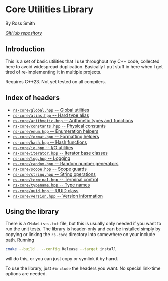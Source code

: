 # Core Utilities Library

By Ross Smith

_[GitHub repository](https://github.com/CaptainCrowbar/rs-core)_

## Introduction

This is a set of basic utilities that I use throughout my C++ code, collected
here to avoid widespread duplication. Basically I put stuff in here when I
get tired of re-implementing it in multiple projects.

Requires C++23. Not yet tested on all compilers.

## Index of headers

* [`rs-core/global.hpp` -- Global utilities](global.html)
* [`rs-core/alias.hpp` -- Hard type alias](alias.html)
* [`rs-core/arithmetic.hpp` -- Arithmetic types and functions](arithmetic.html)
* [`rs-core/constants.hpp` -- Physical constants](constants.html)
* [`rs-core/enum.hpp` -- Enumeration helpers](enum.html)
* [`rs-core/format.hpp` -- Formatting helpers](format.html)
* [`rs-core/hash.hpp` -- Hash functions](hash.html)
* [`rs-core/io.hpp` -- I/O utilities](io.html)
* [`rs-core/iterator.hpp` -- Iterator base classes](iterator.html)
* [`rs-core/log.hpp` -- Logging](log.html)
* [`rs-core/random.hpp` -- Random number generators](random.html)
* [`rs-core/scope.hpp` -- Scope guards](scope.html)
* [`rs-core/string.hpp` -- String operations](string.html)
* [`rs-core/terminal.hpp` -- Terminal control](terminal.html)
* [`rs-core/typename.hpp` -- Type names](typename.html)
* [`rs-core/uuid.hpp` -- UUID class](uuid.html)
* [`rs-core/version.hpp` -- Version information](version.html)

## Using the library

There is a `CMakeLists.txt` file, but this is usually only needed if you want
to run the unit tests. The library is header-only and can be installed simply
by copying or linking the `rs-core` directory into somewhere on your include
path. Running

```sh
cmake --build . --config Release --target install
```

will do this, or you can just copy or symlink it by hand.

To use the library, just `#include` the headers you want. No special link-time
options are needed.
